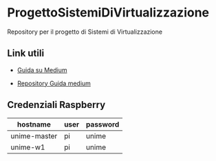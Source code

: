 # ProgettoSistemiDiVirtualizzazione
Repository per il progetto di Sistemi di Virtualizzazione

## Link utili

- [Guida su Medium](https://medium.com/swlh/jupyter-notebook-tensorflow-on-a-raspberry-pis-kubernetes-cluster-99f135109b5e)

- [Repository Guida medium](https://github.com/gato/tensor-on-pi)


## Credenziali Raspberry

| hostname     | user | password |
|--------------|------|----------|
| unime-master | pi   | unime    |
| unime-w1     | pi   | unime    |